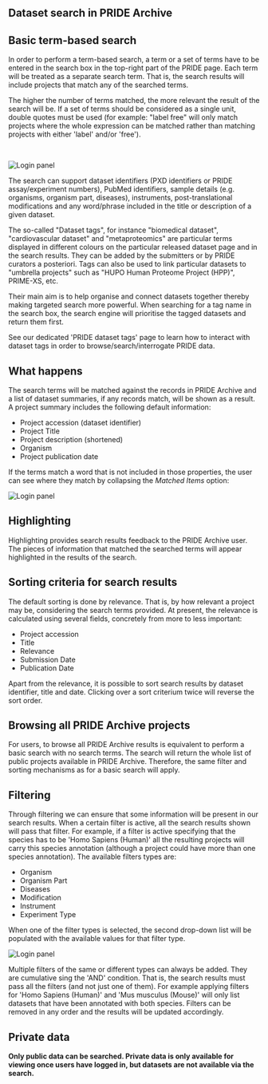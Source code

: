 ## Dataset search in PRIDE Archive

## Basic term-based search

In order to perform a term-based search, a term or a set of terms have to be entered in the search box in the top-right part of the PRIDE page. Each term will be treated as a separate search term. That is, the search results will include projects that match any of the searched terms.

The higher the number of terms matched, the more relevant the result of the search will be. If a set of terms should be considered as a single unit, double quotes must be used (for example: "label free" will only match projects where the whole expression can be matched rather than matching projects with either 'label' and/or 'free').

</br>

![Login panel](../static/markdown/searchpridearchive/files/search-terms.png)

The search can support dataset identifiers (PXD identifiers or PRIDE assay/experiment numbers), PubMed identifiers, sample details (e.g. organisms, organism part, diseases), instruments, post-translational modifications and any word/phrase included in the title or description of a given dataset.

The so-called "Dataset tags", for instance "biomedical dataset", "cardiovascular dataset" and "metaproteomics" are particular terms displayed in different colours on the particular released dataset page and in the search results. They can be added by the submitters or by PRIDE curators a posteriori. Tags can also be used to link particular datasets to "umbrella projects" such as "HUPO Human Proteome Project (HPP)", PRIME-XS, etc.

Their main aim is to help organise and connect datasets together thereby making targeted search more powerful. When searching for a tag name in the search box, the search engine will prioritise the tagged datasets and return them first.

See our dedicated 'PRIDE dataset tags' page to learn how to interact with dataset tags in order to browse/search/interrogate PRIDE data.

## What happens

The search terms will be matched against the records in PRIDE Archive and a list of dataset summaries, if any records match, will be shown as a result. A project summary includes the following default information:

- Project accession (dataset identifier)
- Project Title
- Project description (shortened)
- Organism
- Project publication date

If the terms match a word that is not included in those properties, the user can see where they match by collapsing the _Matched Items_ option:

![Login panel](../static/markdown/searchpridearchive/files/matched-items.png)

## Highlighting

Highlighting provides search results feedback to the PRIDE Archive user. The pieces of information that matched the searched terms will appear highlighted in the results of the search.


## Sorting criteria for search results

The default sorting is done by relevance. That is, by how relevant a project may be, considering the search terms provided. At present, the relevance is calculated using several fields, concretely from more to less important:

- Project accession
- Title
- Relevance
- Submission Date
- Publication Date

Apart from the relevance, it is possible to sort search results by dataset identifier, title and date. Clicking over a sort criterium twice will reverse the sort order.

## Browsing all PRIDE Archive projects

For users, to browse all PRIDE Archive results is equivalent to perform a basic search with no search terms. The search will return the whole list of public projects available in PRIDE Archive. Therefore, the same filter and sorting mechanisms as for a basic search will apply.

## Filtering
Through filtering we can ensure that some information will be present in our search results. When a certain filter is active, all the search results shown will pass that filter. For example, if a filter is active specifying that the species has to be 'Homo Sapiens (Human)' all the resulting projects will carry this species annotation (although a project could have more than one species annotation). The available filters types are:

- Organism
- Organism Part
- Diseases
- Modification
- Instrument
- Experiment Type

When one of the filter types is selected, the second drop-down list will be populated with the available values for that filter type.

![Login panel](../static/markdown/searchpridearchive/files/filtering.png)

Multiple filters of the same or different types can always be added. They are cumulative sing the 'AND' condition. That is, the search results must pass all the filters (and not just one of them). For example applying filters for 'Homo Sapiens (Human)' and 'Mus musculus (Mouse)' will only list datasets that have been annotated with both species. Filters can be removed in any order and the results will be updated accordingly.


## Private data

**Only public data can be searched. Private data is only available for viewing once users have logged in, but datasets are not available via the search.**

